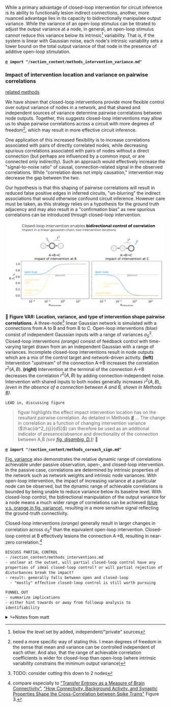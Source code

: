 <!-- ### Stronger intervention shapes correlation, resulting in more data-efficient inference with less bias -->
<!-- TODO: this section title needs reworking. 
- we don't deliver on promise of reduced bias yet 
 -->
<!-- NOTE: - Explain why closed-loop helps - bidirectional variance control - 60% done -->


<!-- ... more nuanced, quantitative advantage .. -->
While a primary advantage of closed-loop intervention for circuit inference is its ability to functionally lesion indirect connections, another, more nuanced advantage lies in its capacity to bidirectionally manipulate output variance. While the variance of an open-loop stimulus can be titrated to adjust the output variance at a node, in general, an open-loop stimulus cannot reduce this variance below its intrinsic[^intrinsic_var] variability. That is, if the system is linear with Gaussian noise, each node's intrinsic variability sets a lower bound on the total output variance of that node in the presence of additive open-loop stimulation.
<!-- NOTE: long-winded, also need to double check this isn't established already earlier on -->

**`@ import "/section_content/methods_intervention_variance.md"`**

<!-- TODO: reference [figvar](#fig-var) to empirically show this bidirectional control of output variance? -->


### Impact of intervention location and variance on pairwise correlations
<!-- NOTE: OUTLINE
- Implications for ID: more precise shaping of codependence across network
- wider dynamic range of observable correlations
  - important because we sometimes want to minimize correlations for indirect links
  - allows for more distinct outcomes w.r.t. circuit 
  -->

[related methods](methods1_predicting_correlation.md)

<!-- TODO: - again, feels very backgroundy / discussiony ... where to put this? -->
<!-- NOTE: I think the core idea here is transitioning from single node outputs to pairwise ...  -->
<!-- TODO: cite methods that reinforce first line of this paragraph -->
We have shown that closed-loop interventions provide more flexible control over output variance of nodes in a network, and that shared and independent sources of variance determine pairwise correlations between node outputs. Together, this suggests closed-loop interventions may allow us to shape pairwise correlations across a circuit with more degrees of freedom[^dof], which may result in more effective circuit inference.

<!-- NOTE: this is where "confirmation bias" and requiring knowledge of the ground truth circuit structure creeps in. But at least it's addressed towards the end of the next paragraph -->
One application of this increased flexibility is to increase correlations associated with pairs of directly correlated nodes, while decreasing spurious correlations associated with pairs of nodes without a direct connection (but perhaps are influenced by a common input, or are connected only indirectly). Such an approach would effectively increase the "signal-to-noise ratio" of causal, connection-related signal in the observed correlations. While "correlation does not imply causation," intervention may decrease the gap between the two. 

Our hypothesis is that this shaping of pairwise correlations will result in reduced false positive edges in inferred circuits, "un-blurring" the indirect associations that would otherwise confound circuit inference. However care must be taken, as this strategy relies on a hypothesis for the ground truth adjacency and may also result in a "confirmation bias" as new spurious correlations can be introduced through closed-loop intervention.


<a id="fig-predict"></a>
<!-- ![](/figures/misc_figure_sketches/quant_r2_prediction_common.png) -->
![](/figures/from_code/bidirectional_correlation.png "generated by sweep_gaussian_SNR.py")

[^fig-var-circuit]: TODO: consider cutting this down to 2 nodes

🚧 **Figure VAR: Location, variance, and type of intervention shape pairwise correlations.** A three-node[^fig-var-circuit] linear Gaussian network is simulated with a connections from A to B and from B to C. Open-loop interventions *(blue)* consist of independent Gaussian inputs with a range of variances $\sigma^2_S$. Closed-loop interventions *(orange)* consist of feedback control with time-varying target drawn from an an independent Gaussian with a range of variances. Incomplete closed-loop interventions result in node outputs which are a mix of the control target and network-driven activity. 
**(left)** Intervention "upstream" of the connection A→B increases the correlation $r^2(A,B)$.
**(right)** Intervention at the terminal of the connection A→B decreases the correlation $r^2(A,B)$ by adding connection-independent noise. Intervention with shared inputs to both nodes generally increases $r^2(A,B)$, *(even in the absence of a connection between A and B, shown in Methods [#](REF-SECTION_HERE))*.
<!-- CUT: Connections from sources to nodes are colored by their impact on correlations between A and B; green denotes inputs which lead to increased pairwise correlation, red denotes inputs which decrease pairwise correlations. -->
<!-- NOTE: as written, really only talking about open-loop influence...need to add that perfect closed-loop intervention, in fact, sets correlation to zero -->
<!-- **(upper right)** The impact of shared interventions depends on relative weighted reachability $\text{Reach}(S_k→A) / \text{Reach}(S_k→B)$, with highest correlations when these terms are matched (see Methods [#](REF-SECTION_HERE)) -->


`LEAD in, discussing figure`
<!-- NOTE: have partial outline for this -->

> figvar highlights the effect impact intervention location has on the resultant pairwise correlation. As detailed in Methods [#](REF-SECTION_HERE) ...
The change in correlation as a function of changing intervention variance ($\frac{dr^2_{ij}}{dS}$) can therefore be used as an additional indicator of presence/absence and directionality of the connection between A,B *(see [fig. disambig. D.)](fig-disambig))*
🚧

[^var_compare]: compare especially to ["Transfer Entropy as a Measure of Brain Connectivity"](https://www.frontiersin.org/articles/10.3389/fncom.2020.00045/full), ["How Connectivity, Background Activity, and Synaptic Properties Shape the Cross-Correlation between Spike Trains"](https://www.jneurosci.org/content/29/33/10234) Figure 3.

**`@ import "/section_content/methods_coreach_sign.md"`**


<!-- TODO:
- contextualize increasing correlation is sometimes good, sometimes bad!
- having (quantitative) prediction helps capture this relationship
- **(incidental) subfigure PREDICT: Comparing predicted and empirical correlation, identification performance**
-->

<!-- NOTE: this point seems important to make. not sure what the lead-in to it is yet. Think that should be flipping perspective on change in sign of correlation reflects position of an intervention relative to the direction of influence of a particular connection. Also notable that bidirectional connections can be identified with multiple interventions this way -->


[Fig. variance](#fig-var) also demonstrates the relative dynamic range of correlations achievable under passive observation, open-, and closed-loop intervention. In the passive case, correlations are determined by intrinsic properties of the network such as network weights and intrinsic node variances. <!--"These properties have influence over the observed correlations in a way that can be difficult to separate from differences due to the ground-truth circuit." -- not sure what this part means--> With open-loop intervention, the impact of increasing variance at a particular node can be observed, but the dynamic range of achievable correlations is bounded by being unable to reduce variance below its baseline level. With closed-loop control, the bidirectional manipulation of the output variance for a node means a much wider range of correlations can be achieved [(blue v.s. orange in fig. variance)](#fig-var), resulting in a more sensitive signal reflecting the ground-truth connectivity.
<!-- TODO: need to merge this with subsequent section -->

<!-- NOTE: this may have be cut / relocated from figure caption -->
Closed-loop interventions *(orange)* generally result in larger changes in correlation across $\sigma^2_S$ than the equivalent open-loop intervention. Closed-loop control at B effectively lesions the connection A→B, resulting in near-zero correlation.[^var_compare]

```
DISCUSS PARTIAL CONTROL
- /section_content/methods_interventions.md
- unclear at the outset, will partial closed-loop control have any properties of ideal closed-loop control? or will partial rejection of disturbances break the impact? 
- result: generally falls between open and closed-loop
  - "mostly" effective closed-loop control is still worth pursuing
```

```
FUNNEL OUT
- summarize implications 
- either hint towards or away from followup analysis to identifiability
```


<!-- NOTE: end of content -->



<!-- NOTE: *see also [results_data_efficiency_and_bias.md](results_data_efficiency_and_bias.md)* -->


[^dof]: need a more specific way of stating this. I mean degrees of freedom in the sense that mean and variance can be controlled independent of each other. And also, that the range of achievable correlation coefficients is wider for closed-loop than open-loop (where intrinsic variability constrains the minimum output variance)
  
[^intrinsic_var]: below the level set by added, independent/"private" sources


<!-- TODO: 
- [ ] collapse figvar - do we need to make shared input point here? or is discussion fine?
- [ ] dR/dS needs to mention R as r^2 corr
-->

<details><summary>↪Notes from matt</summary>

<!-- - [super minor] First part of fig DISAMBIG: subsections (A) through (C) work really well
- [super minor] in caption for (D-F): "modifications to the passive correlation pattern" is a bit confusing in the context of open-loop intervention
- [super minor] also in caption for (D-F): really like "intervention-specific fingerprint" terminology. The last sentence of the (D-F) caption really hits the message home, possible to emphasize that this is the take-home message earlier?
- [narrative/organization] fig DISAMBIG feels really example-y, more like a proof of concept than 'results.' The writing in Sec 5.1.1 also has this flavor, like it could be in a methods section. (The plot in the top right feels much more results-ey.) Not necessarily a bad thing, maybe just a consideration for thinking about article vs perspective flavor. -->

- [missing] Section 5.1.2.1: what are the definitions of S_k, CoReach(i,j|S_k), and R_{ij}?
- [narrative] Section 5.1.2.1: the narrative here really works for me, but it's a little unclear whether this is more of a 'result' or a 'recipe' -- the figures here also feel more example/proof-of-concept-ey, and the math here helps ground things in
- [missing] discussion of partial closed-loop control?

</details>